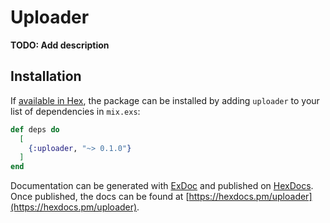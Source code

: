 # Uploader

**TODO: Add description**

## Installation

If [available in Hex](https://hex.pm/docs/publish), the package can be installed
by adding `uploader` to your list of dependencies in `mix.exs`:

```elixir
def deps do
  [
    {:uploader, "~> 0.1.0"}
  ]
end
```

Documentation can be generated with [ExDoc](https://github.com/elixir-lang/ex_doc)
and published on [HexDocs](https://hexdocs.pm). Once published, the docs can
be found at [https://hexdocs.pm/uploader](https://hexdocs.pm/uploader).

